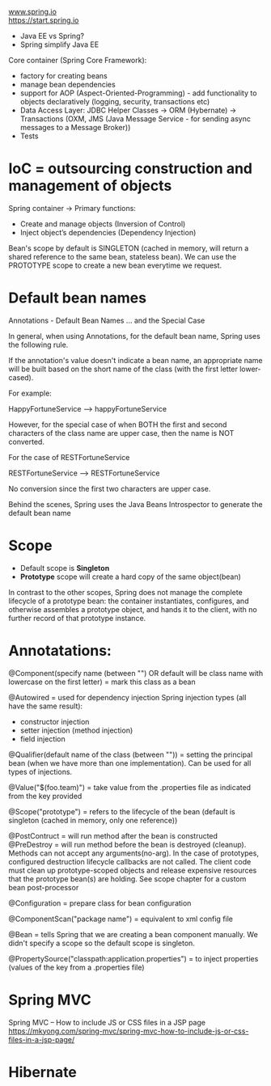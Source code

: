 ﻿www.spring.io  
https://start.spring.io

- Java EE vs Spring?
- Spring simplify Java EE

Core container (Spring Core Framework):
- factory for creating beans
- manage bean dependencies
- support for AOP (Aspect-Oriented-Programming) - add functionality to objects declaratively (logging, security, transactions etc)
- Data Access Layer: JDBC Helper Classes -> ORM (Hybernate) -> Transactions (OXM, JMS (Java Message Service - for sending async messages to a Message Broker))
- Tests

# IoC = outsourcing construction and management of objects

Spring container -> Primary functions:  
- Create and manage objects (Inversion of Control)
- Inject object’s dependencies (Dependency Injection)

Bean's scope by default is SINGLETON (cached in memory, will return a shared reference to the same bean, stateless bean). We can use the PROTOTYPE scope to create a new bean everytime we request.

# Default bean names

Annotations - Default Bean Names ... and the Special Case

In general, when using Annotations, for the default bean name, Spring uses the following rule.

If the annotation's value doesn't indicate a bean name, an appropriate name will be built based on the short name of the class (with the first letter lower-cased).

For example:

HappyFortuneService --> happyFortuneService

However, for the special case of when BOTH the first and second characters of the class name are upper case, then the name is NOT converted.

For the case of RESTFortuneService

RESTFortuneService --> RESTFortuneService

No conversion since the first two characters are upper case.

Behind the scenes, Spring uses the Java Beans Introspector to generate the default bean name

# Scope

- Default scope is **Singleton**
- **Prototype** scope will create a hard copy of the same object(bean)

In contrast to the other scopes, Spring does not manage the complete lifecycle of a prototype bean: the container instantiates, configures, and otherwise assembles a prototype object, and hands it to the client, with no further record of that prototype instance.

# Annotatations:

@Component(specify name (between "") OR default will be class name with lowercase on the first letter) = mark this class as a bean

@Autowired = used for dependency injection
Spring injection types (all have the same result):
- constructor injection
- setter injection (method injection)
- field injection

@Qualifier(default name of the class (between "")) = setting the principal bean (when we have more than one implementation). Can be used for all types of injections.

@Value("$(foo.team)") = take value from the .properties file as indicated from the key provided

@Scope("prototype") = refers to the lifecycle of the bean (default is singleton (cached in memory, only one reference))
 
@PostContruct = will run method after the bean is constructed  
@PreDestroy = will run method before the bean is destroyed (cleanup). Methods can not accept any arguments(no-arg). In the case of prototypes, configured destruction lifecycle callbacks are not called. The client code must clean up prototype-scoped objects and release expensive resources that the prototype bean(s) are holding. See scope chapter for a custom bean post-processor

@Configuration = prepare class for bean configuration

@ComponentScan("package name") = equivalent to xml config file

@Bean =  tells Spring that we are creating a bean component manually. We didn't specify a scope so the default scope is singleton.

@PropertySource("classpath:application.properties") = to inject properties (values of the key from a .properties file)


# Spring MVC

Spring MVC – How to include JS or CSS files in a JSP page  
https://mkyong.com/spring-mvc/spring-mvc-how-to-include-js-or-css-files-in-a-jsp-page/


# Hibernate


